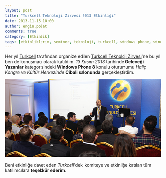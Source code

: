 ```yaml
---
layout: post
title: "Turkcell Teknoloji Zirvesi 2013 Etkinliği"
date: 2013-11-15 10:00
author: engin.polat
comments: true
category: [Etkinlik]
tags: [etkinliklerim, seminer, teknoloji, turkcell, windows phone, windowsphone, wp8, zirve]
---
```

Her yıl <a href="http://www.turkcell.com.tr" title="Turkcell" target="_blank">Turkcell</a> tarafından organize edilen <a href="http://www.turkcell.com.tr/tr/hakkimizda/video-galeri/turkcell-teknoloji-zirvesi-2013-ozet" title="Turkcell Teknoloji Zirvesi 2013" target="_blank">Turkcell Teknoloji Zirvesi</a>'ne bu yıl ben de konuşmacı olarak katıldım. *13 Kasım 2013* tarihinde **Geleceği Yazanlar** kategorisindeki **Windows Phone 8** konulu oturumumu *Haliç Kongre ve Kültür Merkezinde* **Cibali salonunda** gerçekleştirdim.

![](/assets/uploads/2013/11/TurkcellTeknolojiZirvesi.jpg)

Beni etkinliğe davet eden *Turkcell*'deki komiteye ve etkinliğe katılan tüm katılımcılara **teşekkür ederim**.

